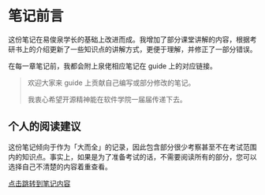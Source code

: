 # 笔记前言

这份笔记在易俊泉学长的基础上改进而成。我增加了部分课堂讲解的内容，根据考研书上的介绍更新了一些知识点的讲解方式，更便于理解，并修正了一部分错误。

在每一章笔记前，我都会附上泉佬相应笔记在 guide 上的对应链接。

> 欢迎大家来 guide 上贡献自己编写或部分修改的笔记。
>
> 我衷心希望开源精神能在软件学院一届届传递下去。

## 个人的阅读建议

这份笔记倾向于作为「大而全」的记录，因此包含部分很少考察甚至不在考试范围内的知识点。事实上，如果是为了准备考试的话，不需要阅读所有的部分，您可以选择自己不清楚的内容着重查看。

[点击跳转到笔记内容](docs/课内笔记/大三上/操作系统/笔记/李彦筱/第一章-绪论.md)